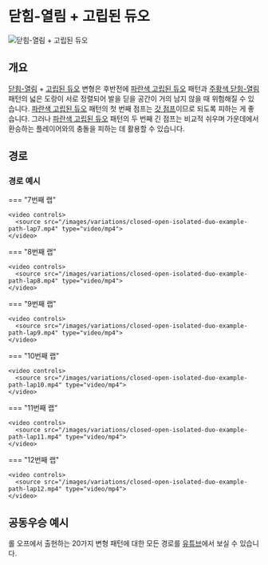 # 닫힘-열림 + 고립된 듀오

![닫힘-열림 + 고립된 듀오](../images/variations/closed-open-isolated-duo.jpg)

## 개요

[닫힘-열림](../rolls/closed-open-open-closed.md#주황색-패턴) + [고립된 듀오](../rolls/isolated-duo.md#파란색-패턴) 변형은 후반전에 [파란색 고립된 듀오](../rolls/isolated-duo.md#파란색-패턴) 패턴과 [주황색 닫힘-열림](../rolls/closed-open-open-closed.md#주황색-패턴) 패턴의 넓은 도랑이 서로 정렬되어 발을 딛을 공간이 거의 남지 않을 때 위험해질 수 있습니다. [파란색 고립된 듀오](../rolls/isolated-duo.md#파란색-패턴) 패턴의 첫 번째 점프는 [갓 점프](../advanced/isolated-duo-god-jumps.md)이므로 되도록 피하는 게 좋습니다. 그러나 [파란색 고립된 듀오](../rolls/isolated-duo.md#파란색-패턴) 패턴의 두 번째 긴 점프는 비교적 쉬우며 가운데에서 환승하는 플레이어와의 충돌을 피하는 데 활용할 수 있습니다.

## 경로

### 경로 예시

=== "7번째 랩"

    <video controls>
      <source src="/images/variations/closed-open-isolated-duo-example-path-lap7.mp4" type="video/mp4">
    </video>

=== "8번째 랩"

    <video controls>
      <source src="/images/variations/closed-open-isolated-duo-example-path-lap8.mp4" type="video/mp4">
    </video>

=== "9번째 랩"

    <video controls>
      <source src="/images/variations/closed-open-isolated-duo-example-path-lap9.mp4" type="video/mp4">
    </video>

=== "10번째 랩"

    <video controls>
      <source src="/images/variations/closed-open-isolated-duo-example-path-lap10.mp4" type="video/mp4">
    </video>

=== "11번째 랩"

    <video controls>
      <source src="/images/variations/closed-open-isolated-duo-example-path-lap11.mp4" type="video/mp4">
    </video>

=== "12번째 랩"

    <video controls>
      <source src="/images/variations/closed-open-isolated-duo-example-path-lap12.mp4" type="video/mp4">
    </video>

## 공동우승 예시

롤 오프에서 출현하는 20가지 변형 패턴에 대한 모든 경로를 [유튜브](https://www.youtube.com/playlist?list=PLG_QNSp9ZgJLWYSNl4vY26VJCZeOQHO1F)에서 보실 수 있습니다.
